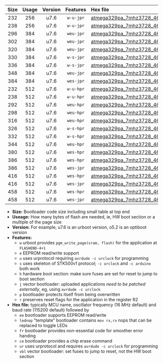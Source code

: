 |Size|Usage|Version|Features|Hex file|
|:-:|:-:|:-:|:-:|:--|
|232|256|u7.6|`w-u-jpr`|[atmega329pa_7mhz3728_460800bps_ur_vbl.hex](https://raw.githubusercontent.com/stefanrueger/urboot/main//atmega329pa_7mhz3728_460800bps_ur_vbl.hex)|
|238|256|u7.6|`w-u-jpr`|[atmega329pa_7mhz3728_460800bps_lednop_ur_vbl.hex](https://raw.githubusercontent.com/stefanrueger/urboot/main//atmega329pa_7mhz3728_460800bps_lednop_ur_vbl.hex)|
|296|384|u7.6|`weu-jpr`|[atmega329pa_7mhz3728_460800bps_ee_ur_vbl.hex](https://raw.githubusercontent.com/stefanrueger/urboot/main//atmega329pa_7mhz3728_460800bps_ee_ur_vbl.hex)|
|302|384|u7.6|`weu-jpr`|[atmega329pa_7mhz3728_460800bps_ee_lednop_ur_vbl.hex](https://raw.githubusercontent.com/stefanrueger/urboot/main//atmega329pa_7mhz3728_460800bps_ee_lednop_ur_vbl.hex)|
|320|384|u7.6|`weu-jpr`|[atmega329pa_7mhz3728_460800bps_ee_lednop_fr_ur_vbl.hex](https://raw.githubusercontent.com/stefanrueger/urboot/main//atmega329pa_7mhz3728_460800bps_ee_lednop_fr_ur_vbl.hex)|
|330|384|u7.6|`w-s-jpr`|[atmega329pa_7mhz3728_460800bps_vbl.hex](https://raw.githubusercontent.com/stefanrueger/urboot/main//atmega329pa_7mhz3728_460800bps_vbl.hex)|
|336|384|u7.6|`w-s-jpr`|[atmega329pa_7mhz3728_460800bps_lednop_vbl.hex](https://raw.githubusercontent.com/stefanrueger/urboot/main//atmega329pa_7mhz3728_460800bps_lednop_vbl.hex)|
|348|384|u7.6|`weu-jpr`|[atmega329pa_7mhz3728_460800bps_ee_lednop_fr_ce_ur_vbl.hex](https://raw.githubusercontent.com/stefanrueger/urboot/main//atmega329pa_7mhz3728_460800bps_ee_lednop_fr_ce_ur_vbl.hex)|
|384|384|u7.6|`wes-jpr`|[atmega329pa_7mhz3728_460800bps_ee_vbl.hex](https://raw.githubusercontent.com/stefanrueger/urboot/main//atmega329pa_7mhz3728_460800bps_ee_vbl.hex)|
|232|512|u7.6|`w-u-hpr`|[atmega329pa_7mhz3728_460800bps_ur.hex](https://raw.githubusercontent.com/stefanrueger/urboot/main//atmega329pa_7mhz3728_460800bps_ur.hex)|
|238|512|u7.6|`w-u-hpr`|[atmega329pa_7mhz3728_460800bps_lednop_ur.hex](https://raw.githubusercontent.com/stefanrueger/urboot/main//atmega329pa_7mhz3728_460800bps_lednop_ur.hex)|
|292|512|u7.6|`weu-hpr`|[atmega329pa_7mhz3728_460800bps_ee_ur.hex](https://raw.githubusercontent.com/stefanrueger/urboot/main//atmega329pa_7mhz3728_460800bps_ee_ur.hex)|
|298|512|u7.6|`weu-hpr`|[atmega329pa_7mhz3728_460800bps_ee_lednop_ur.hex](https://raw.githubusercontent.com/stefanrueger/urboot/main//atmega329pa_7mhz3728_460800bps_ee_lednop_ur.hex)|
|316|512|u7.6|`weu-hpr`|[atmega329pa_7mhz3728_460800bps_ee_lednop_fr_ur.hex](https://raw.githubusercontent.com/stefanrueger/urboot/main//atmega329pa_7mhz3728_460800bps_ee_lednop_fr_ur.hex)|
|326|512|u7.6|`w-s-hpr`|[atmega329pa_7mhz3728_460800bps.hex](https://raw.githubusercontent.com/stefanrueger/urboot/main//atmega329pa_7mhz3728_460800bps.hex)|
|332|512|u7.6|`w-s-hpr`|[atmega329pa_7mhz3728_460800bps_lednop.hex](https://raw.githubusercontent.com/stefanrueger/urboot/main//atmega329pa_7mhz3728_460800bps_lednop.hex)|
|344|512|u7.6|`weu-hpr`|[atmega329pa_7mhz3728_460800bps_ee_lednop_fr_ce_ur.hex](https://raw.githubusercontent.com/stefanrueger/urboot/main//atmega329pa_7mhz3728_460800bps_ee_lednop_fr_ce_ur.hex)|
|380|512|u7.6|`wes-hpr`|[atmega329pa_7mhz3728_460800bps_ee.hex](https://raw.githubusercontent.com/stefanrueger/urboot/main//atmega329pa_7mhz3728_460800bps_ee.hex)|
|386|512|u7.6|`wes-hpr`|[atmega329pa_7mhz3728_460800bps_ee_lednop.hex](https://raw.githubusercontent.com/stefanrueger/urboot/main//atmega329pa_7mhz3728_460800bps_ee_lednop.hex)|
|386|512|u7.6|`wes-jpr`|[atmega329pa_7mhz3728_460800bps_ee_lednop_vbl.hex](https://raw.githubusercontent.com/stefanrueger/urboot/main//atmega329pa_7mhz3728_460800bps_ee_lednop_vbl.hex)|
|416|512|u7.6|`wes-hpr`|[atmega329pa_7mhz3728_460800bps_ee_lednop_fr.hex](https://raw.githubusercontent.com/stefanrueger/urboot/main//atmega329pa_7mhz3728_460800bps_ee_lednop_fr.hex)|
|416|512|u7.6|`wes-jpr`|[atmega329pa_7mhz3728_460800bps_ee_lednop_fr_vbl.hex](https://raw.githubusercontent.com/stefanrueger/urboot/main//atmega329pa_7mhz3728_460800bps_ee_lednop_fr_vbl.hex)|
|458|512|u7.6|`wes-hpr`|[atmega329pa_7mhz3728_460800bps_ee_lednop_fr_ce.hex](https://raw.githubusercontent.com/stefanrueger/urboot/main//atmega329pa_7mhz3728_460800bps_ee_lednop_fr_ce.hex)|
|458|512|u7.6|`wes-jpr`|[atmega329pa_7mhz3728_460800bps_ee_lednop_fr_ce_vbl.hex](https://raw.githubusercontent.com/stefanrueger/urboot/main//atmega329pa_7mhz3728_460800bps_ee_lednop_fr_ce_vbl.hex)|

- **Size:** Bootloader code size including small table at top end
- **Useage:** How many bytes of flash are needed, ie, HW boot section or a multiple of the page size
- **Version:** For example, u7.6 is an urboot version, o5.2 is an optiboot version
- **Features:**
  + `w` urboot provides `pgm_write_page(sram, flash)` for the application at `FLASHEND-4+1`
  + `e` EEPROM read/write support
  + `u` uses urprotocol requiring `avrdude -c urclock` for programming
  + `s` uses skeleton of STK500v1 protocol; `-c urclock` and `-c arduino` both work
  + `h` hardware boot section: make sure fuses are set for reset to jump to boot section
  + `j` vector bootloader: uploaded applications *need to be patched externally*, eg, using `avrdude -c urclock`
  + `p` bootloader protects itself from being overwritten
  + `r` preserves reset flags for the application in the register R2
- **Hex file:** typically MCU name, oscillator frequency (16 MHz default) and baud rate (115200 default) followed by
  + `ee` bootloader supports EEPROM read/write
  + `lednop` "template" bootloader contains `mov rx,rx` nops that can be replaced to toggle LEDs
  + `fr` bootloader provides non-essential code for smoother error handing
  + `ce` bootloader provides a chip erase command
  + `ur` uses urprotocol and requires `avrdude -c urclock` for programming
  + `vbl` vector bootloader: set fuses to jump to reset, not the HW boot section
